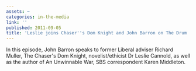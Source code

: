 ```yaml
---
assets: ~
categories: in-the-media
link: ''
published: 2011-09-05
title: 'Leslie joins Chaser''s Dom Knight and John Barron on The Drum '
---
```

In this episode, John Barron speaks to former Liberal adviser Richard Muller, The Chaser's Dom Knight, novelist/ethicist Dr Leslie Cannold, as well as the author of An Unwinnable War, SBS correspondent Karen Middleton.